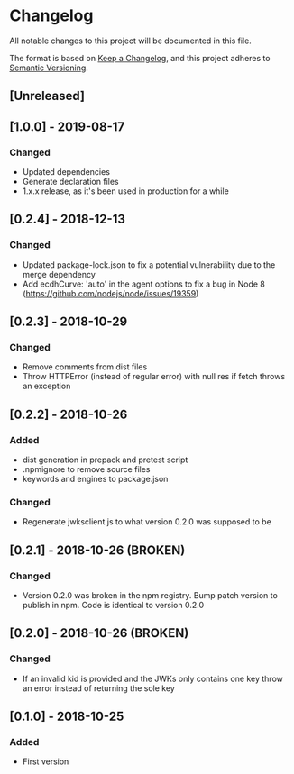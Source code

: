 # Changelog
All notable changes to this project will be documented in this file.

The format is based on [Keep a Changelog](https://keepachangelog.com/en/1.0.0/),
and this project adheres to [Semantic Versioning](https://semver.org/spec/v2.0.0.html).

## [Unreleased]

## [1.0.0] - 2019-08-17
### Changed
- Updated dependencies
- Generate declaration files
- 1.x.x release, as it's been used in production for a while

## [0.2.4] - 2018-12-13
### Changed
- Updated package-lock.json to fix a potential vulnerability due to the merge dependency
- Add ecdhCurve: 'auto' in the agent options to fix a bug in Node 8 (https://github.com/nodejs/node/issues/19359)

## [0.2.3] - 2018-10-29
### Changed
- Remove comments from dist files
- Throw HTTPError (instead of regular error) with null res if fetch throws an exception

## [0.2.2] - 2018-10-26
### Added
- dist generation in prepack and pretest script
- .npmignore to remove source files
- keywords and engines to package.json

### Changed
- Regenerate jwksclient.js to what version 0.2.0 was supposed to be

## [0.2.1] - 2018-10-26 (BROKEN)
### Changed
- Version 0.2.0 was broken in the npm registry. Bump patch version to publish in npm. Code is identical to version 0.2.0

## [0.2.0] - 2018-10-26 (BROKEN)
### Changed
- If an invalid kid is provided and the JWKs only contains one key throw an error instead of returning the sole key

## [0.1.0] - 2018-10-25
### Added
- First version
